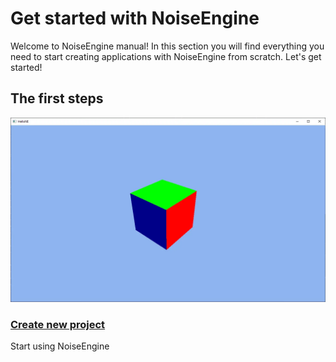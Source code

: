 # Get started with NoiseEngine
Welcome to NoiseEngine manual! In this section you will find everything you need to start creating applications with NoiseEngine from scratch. Let's get started!

## The first steps

<div class="link-panel">
    <a href="create-new-project.md">
        <img src="../../../images/docs/manual/get-started/create-new-project/primitives.webp">
        <h3>Create new project</h3>
    </a>
    <p>Start using NoiseEngine</p>
</div>
